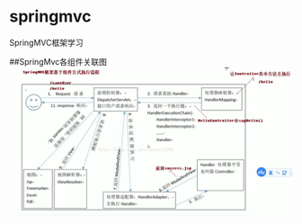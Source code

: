 # springmvc
SpringMVC框架学习


##SpringMvc各组件关联图
![](https://github.com/Xw3C/springmvc/blob/master/SpringMVC%E5%90%84%E7%BB%84%E4%BB%B6.PNG)
